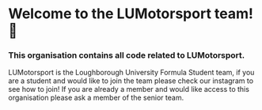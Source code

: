 # Welcome to the LUMotorsport team! 🙌

### This organisation contains all code related to LUMotorsport. 

LUMotorsport is the Loughborough University Formula Student team, if you are a student and would like to join the team please check our instagram to see how to join! If you are already a member and would like access to this organisation please ask a member of the senior team.

<!--

**Here are some ideas to get you started:**

🙋‍♀️ A short introduction - what is your organization all about?
👀 Contribution guidelines - how do team members dive in?
👩‍💻 Useful resources - where do you keep your docs? Is there anything else the team should know?
🍪 Fun facts - what is your team's favorite snack?
🧙 Remember, you can do mighty things with the power of [Markdown](https://docs.github.com/github/writing-on-github/getting-started-with-writing-and-formatting-on-github/basic-writing-and-formatting-syntax)
-->
